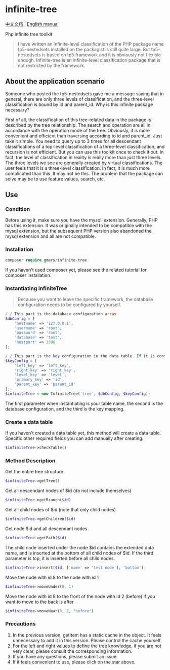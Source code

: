 # infinite-tree

[中文文档](README.md) | [English manual](README_EN.md)

Php infinite tree toolkit

>I have written an infinite-level classification of the PHP package name tp5-nestedsets installed on the packagist is still quite large. But tp5-nestedsets is based on tp5 framework and it is obviously not flexible enough. Infinite-tree is an infinite-level classification package that is not restricted by the framework.

## About the application scenario
Someone who posted the tp5-nestedsets gave me a message saying that in general, there are only three levels of classification, and the three-level classification is bound by id and parent_id. Why is this infinite package necessary?

First of all, the classification of this tree-related data in the package is described by the tree relationship. The search and operation are all in accordance with the operation mode of the tree. Obviously, it is more convenient and efficient than traversing according to id and parent_id. Just take it simple. You need to query up to 3 times for all descendant classifications of a top-level classification of a three-level classification, and recursion is not efficient. But you can use this toolkit once to check it out. In fact, the level of classification in reality is really more than just three levels. The three levels we see are generally created by virtual classifications. The user feels that it is a three-level classification. In fact, it is much more complicated than this. It may not be this. The problem that the package can solve may be to use feature values, search, etc.
## Use
### Condition
Before using it, make sure you have the mysqli extension. Generally, PHP has this extension. It was originally intended to be compatible with the mysql extension, but the subsequent PHP version also abandoned the mysql extension and all are not compatible.
### Installation
```php
composer require gmars/infinite-tree
```
If you haven't used composer yet, please see the related tutorial for composer installation.

### Instantiating InfiniteTree
>Because you want to leave the specific framework, the database configuration needs to be configured by yourself. 

```php
/ / This part is the database configuration array
$dbConfig = [
    'hostname' => '127.0.0.1',
    'username' => 'root',
    'password' => 'root',
    'database' => 'test',
    'hostport' => 3306
];

/ / This part is the key configuration in the data table. If it is consistent with the default, you can configure it.
$keyConfig = [
    'left_key' => 'left_key',
    'right_key' => 'right_key',
    'level_key' => 'level',
    'primary_key' => 'id',
    'parent_key' => 'parent_id'
];
$infiniteTree = new InfiniteTree('tree', $dbConfig, $keyConfig);
```
The first parameter when instantiating is your table name, the second is the database configuration, and the third is the key mapping.

### Create a data table
If you haven't created a data table yet, this method will create a data table. Specific other required fields you can add manually after creating.
```php
$infiniteTree->checkTable()
```

### Method Description

Get the entire tree structure
```php
$infiniteTree->getTree()
```

Get all descendant nodes of $id (do not include themselves)
```php
$infiniteTree->getBranch($id)
```

Get all child nodes of $id (note that only child nodes)
```php
$infiniteTree->getChildren($id)
```

Get node $id and all descendant nodes
```php
$infiniteTree->getPath($id)
```

The child node inserted under the node $id contains the extended data name, and is inserted at the bottom of all child nodes of $id. If the third parameter is top, it is inserted before all child nodes.
```php
$infiniteTree->insert($id, ['name' => 'test node'], 'bottom')
```

Move the node with id 8 to the node with id 1
```php
$infiniteTree->moveUnder(8, 1)
```

Move the node with id 8 to the front of the node with id 2 (before) if you want to move to the back is after
```php
$infiniteTree->moveNear(8, 2, "before")
```

### Precautions

1. In the previous version, getItem has a static cache in the object. It feels unnecessary to add it in this version. Please control the cache yourself.
2. For the left and right values ​​to define the tree knowledge, if you are not very clear, please consult the corresponding information.
3. If you have any questions, please submit an issue.
4. If it feels convenient to use, please click on the star above.